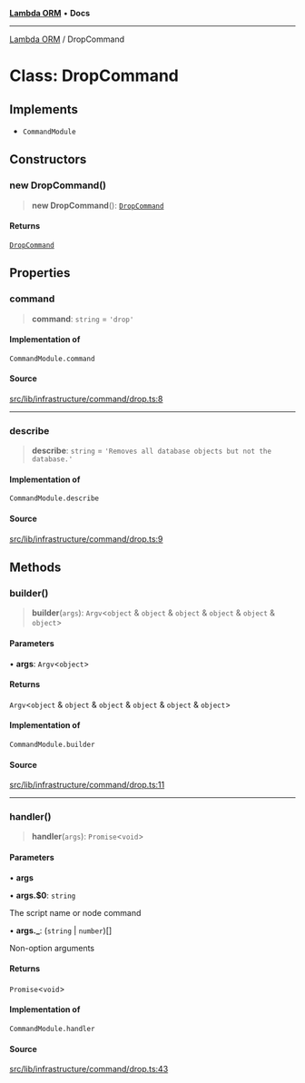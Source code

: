 [**Lambda ORM**](../README.md) • **Docs**

***

[Lambda ORM](../README.md) / DropCommand

# Class: DropCommand

## Implements

- `CommandModule`

## Constructors

### new DropCommand()

> **new DropCommand**(): [`DropCommand`](DropCommand.md)

#### Returns

[`DropCommand`](DropCommand.md)

## Properties

### command

> **command**: `string` = `'drop'`

#### Implementation of

`CommandModule.command`

#### Source

[src/lib/infrastructure/command/drop.ts:8](https://github.com/lambda-orm/lambdaorm-cli/blob/dace2b05c77d16db7d4083f062bd769d40136970/src/lib/infrastructure/command/drop.ts#L8)

***

### describe

> **describe**: `string` = `'Removes all database objects but not the database.'`

#### Implementation of

`CommandModule.describe`

#### Source

[src/lib/infrastructure/command/drop.ts:9](https://github.com/lambda-orm/lambdaorm-cli/blob/dace2b05c77d16db7d4083f062bd769d40136970/src/lib/infrastructure/command/drop.ts#L9)

## Methods

### builder()

> **builder**(`args`): `Argv`\<`object` & `object` & `object` & `object` & `object` & `object`\>

#### Parameters

• **args**: `Argv`\<`object`\>

#### Returns

`Argv`\<`object` & `object` & `object` & `object` & `object` & `object`\>

#### Implementation of

`CommandModule.builder`

#### Source

[src/lib/infrastructure/command/drop.ts:11](https://github.com/lambda-orm/lambdaorm-cli/blob/dace2b05c77d16db7d4083f062bd769d40136970/src/lib/infrastructure/command/drop.ts#L11)

***

### handler()

> **handler**(`args`): `Promise`\<`void`\>

#### Parameters

• **args**

• **args.$0**: `string`

The script name or node command

• **args.\_**: (`string` \| `number`)[]

Non-option arguments

#### Returns

`Promise`\<`void`\>

#### Implementation of

`CommandModule.handler`

#### Source

[src/lib/infrastructure/command/drop.ts:43](https://github.com/lambda-orm/lambdaorm-cli/blob/dace2b05c77d16db7d4083f062bd769d40136970/src/lib/infrastructure/command/drop.ts#L43)

